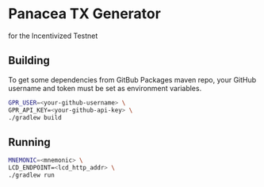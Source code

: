 # Panacea TX Generator

for the Incentivized Testnet


## Building

To get some dependencies from GitBub Packages maven repo, your GitHub username and token must be set as environment variables.
```bash
GPR_USER=<your-github-username> \
GPR_API_KEY=<your-github-api-key> \
./gradlew build
```

## Running

```bash
MNEMONIC=<mnemonic> \
LCD_ENDPOINT=<lcd_http_addr> \
./gradlew run
```
